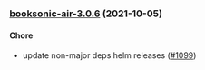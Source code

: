 
<a name="booksonic-air-3.0.6"></a>
### [booksonic-air-3.0.6](https://github.com/truecharts/apps/compare/booksonic-air-3.0.5...booksonic-air-3.0.6) (2021-10-05)

#### Chore

* update non-major deps helm releases ([#1099](https://github.com/truecharts/apps/issues/1099))

